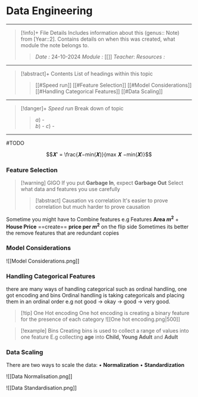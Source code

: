 # Data Engineering
---
> [!info]+ File Details
> Includes information about this (genus:: Note) from [Year::2]. Contains details on when this was created, what module the note belongs to.
> > *Date :*  24-10-2024
> > *Module :* [[]]
> > *Teacher*: 
> > *Resources :*

---
> [!abstract]+ Contents
> List of headings within this topic
> > [[#Speed run]]
> [[#Feature Selection]]
> [[#Model Considerations]]
> [[#Handling Categorical Features]]
> [[#Data Scaling]]

--- 
> [!danger]+ *Speed run*
> Break down of topic 
> > $a)$ -  
> $b)$ - 
> $c)$ - 

---

#TODO 

$$𝑿′ = \frac{𝑿−min(𝑿)}{max 𝑿 −min(𝑿)}$$
### Feature Selection 

> [!warning] GIGO 
> If you put **Garbage In**, expect **Garbage Out** 
> Select what data and features you use carefully
> > [!abstract] Causation vs correlation
> > It's easier to prove correlation but much harder to prove causation

Sometime you might have to Combine features
e.g Features **Area $m^2$** + **House Price** ==create== **price per $m^2$**
on the flip side
Sometimes its better the remove features that are redundant copies

### Model Considerations 

![[Model Considerations.png]]

### Handling Categorical Features 

there are many ways of handling categorical such as ordinal handling, one got encoding and bins
Ordinal handling is taking categoricals and placing them in an ordinal order e.g not good -> okay -> good -> very good. 

> [!tip] One Hot encoding
> One hot encoding is creating a binary feature for the presence of each category
> ![[One hot encoding.png|500]]

>[!example] Bins
> Creating bins is used to collect a range of values into one feature
> E.g collecting **age** into **Child, Young Adult** and **Adult**


### Data Scaling

There are two ways to scale the data: 
• **Normalization** 
• **Standardization**

![[Data Normalisation.png]]

![[Data Standardisation.png]]